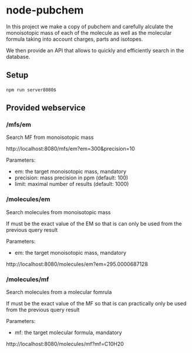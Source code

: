 # node-pubchem

In this project we make a copy of pubchem and carefully alculate the monoisotopic mass of each of the molecule as well as the molecular formula taking into account charges, parts and isotopes.

We then provide an API that allows to quickly and efficiently search in the database.

## Setup

`npm run server8080`s

## Provided webservice

### /mfs/em

Search MF from monoisotopic mass

http://localhost:8080/mfs/em?em=300&precision=10

Parameters:

- em: the target monoisotopic mass, mandatory
- precision: mass precision in ppm (default: 100)
- limit: maximal number of results (default: 1000)

### /molecules/em

Search molecules from monoisotopic mass

If must be the exact value of the EM so that is can only be used from the previous query result

Parameters:

- em: the target monoisotopic mass, mandatory

http://localhost:8080/molecules/em?em=295.0000687128

### /molecules/mf

Search molecules from a molecular fomrula

If must be the exact value of the MF so that is can practically only be used from the previous query result

Parameters:

- mf: the target molecular formula, mandatory

http://localhost:8080/molecules/mf?mf=C10H20

